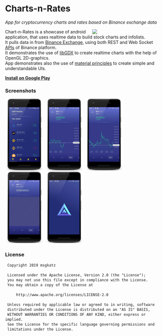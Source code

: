 
# Charts-n-Rates 

*App for cryptocurrency charts and rates based on Binance exchange data*

<img src="screenshots/cnr_demo2.gif" width="200" align="right" hspace="20">

Chart-n-Rates is a showcase of android application, that uses realtime data to build stock charts and infolists.<br/> 
It pulls data in from [Binance Exchange](https://www.binance.com/en), using both REST and Web Socket [APIs](https://github.com/binance-exchange/binance-official-api-docs) of Binance platform.<br/> 
It demonstrates the use of [libGDX](https://github.com/libgdx/libgdx) to create realtime charts with the help of OpenGL 2D-graphics.<br/>
App demonstrates also the use of [material principles](https://www.google.com/design/spec/material-design/introduction.html#introduction-principles) to create simple and understandable UIs.


**[Install on Google Play](https://play.google.com/store/apps/details?id=com.msgkatz.ratesapp)**


### Screenshots

<img src="screenshots/screenshot_01_framed.png" width="25%" />
<img src="screenshots/screenshot_02_framed.png" width="25%" />
<img src="screenshots/screenshot_03_framed.png" width="25%" />
<img src="screenshots/screenshot_04_framed.png" width="25%" />
<img src="screenshots/screenshot_05_framed.png" width="25%" />


### License

```
 Copyright 2019 msgkatz

 Licensed under the Apache License, Version 2.0 (the "License");
 you may not use this file except in compliance with the License.
 You may obtain a copy of the License at

     http://www.apache.org/licenses/LICENSE-2.0

 Unless required by applicable law or agreed to in writing, software
 distributed under the License is distributed on an "AS IS" BASIS,
 WITHOUT WARRANTIES OR CONDITIONS OF ANY KIND, either express or implied.
 See the License for the specific language governing permissions and
 limitations under the License.
```
